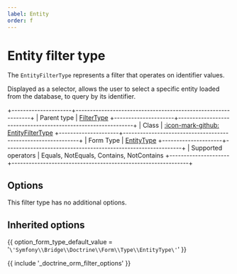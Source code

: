 ```yaml
---
label: Entity
order: f
---
```


# Entity filter type

The `EntityFilterType` represents a filter that operates on identifier values.

Displayed as a selector, allows the user to select a specific entity loaded from the database, to query by its identifier.

+---------------------+--------------------------------------------------------------+
| Parent type         | [FilterType](../../filter)
+---------------------+--------------------------------------------------------------+
| Class               | [:icon-mark-github: EntityFilterType](https://github.com/Kreyu/data-table-bundle/blob/main/src/Filter/Type/EntityFilterType.php)
+---------------------+--------------------------------------------------------------+
| Form Type           | [EntityType](https://symfony.com/doc/current/reference/forms/types/entity.html)
+---------------------+--------------------------------------------------------------+
| Supported operators | Equals, NotEquals, Contains, NotContains
+---------------------+--------------------------------------------------------------+

## Options

This filter type has no additional options.

## Inherited options

{{ option_form_type_default_value = '`\'Symfony\\Bridge\\Doctrine\\Form\\Type\\EntityType\'`' }}

{{ include '_doctrine_orm_filter_options' }}